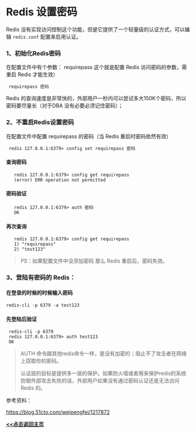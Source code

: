 # Redis 设置密码

Redis 没有实现访问控制这个功能，但是它提供了一个轻量级的认证方式，可以编辑 `redis.conf` 配置来启用认证。

###    1、初始化Redis密码

   在配置文件中有个参数： requirepass  这个就是配置 Redis 访问密码的参数，需重启 Redis 才能生效）

```
 requirepass 密码
```

Redis 的查询速度是非常快的，外部用户一秒内可以尝试多大150K个密码，所以密码要尽量长（对于DBA 没有必要必须记住密码）；

###    2、不重启Redis设置密码

   在配置文件中配置 requirepass 的密码（当 Redis 重启时密码依然有效）

```
 redis 127.0.0.1:6379> config set requirepass 密码
```

####    查询密码

```
   redis 127.0.0.1:6379> config get requirepass
   (error) ERR operation not permitted
```

####    密码验证

```
   redis 127.0.0.1:6379> auth 密码
   OK
```

####    再次查询

```
   redis 127.0.0.1:6379> config get requirepass
   1) "requirepass"
   2) "test123"
```

>    PS：如果配置文件中没添加密码 那么 Redis 重启后，密码失效。

###    3、登陆有密码的 Redis：

####    在登录的时候的时候输入密码

```
redis-cli -p 6379 -a test123
```

####    先登陆后验证  

```
 redis-cli -p 6379
 redis 127.0.0.1:6379> auth test123
 OK
```



> AUTH 命令跟其他redis命令一样，是没有加密的；阻止不了攻击者在网络上窃取你的密码。 
>
> 认证层的目标是提供多一层的保护。如果防火墙或者用来保护redis的系统防御外部攻击失败的话，外部用户如果没有通过密码认证还是无法访问 Redis 的。



参考资料：

https://blog.51cto.com/weipengfei/1217872





**<u>[<<点击返回主页](https://liudandandear.gitee.io)</u>**